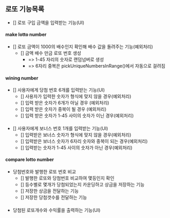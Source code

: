 ## 로또 기능목록

- [] 로또 구입 금액을 입력받는 기능(UI)
#### make lotto number
- [] 로또 금액이 1000의 배수인지 확인해 배수 값을 돌려주는 기능(예외처리)
  - [] 금액 배수 만금 로또 번호 생성
    - => 1-45 자리의 숫자로 랜덤넘버로 생성
    - => 6자리 중복은 pickUniqueNumbersInRange()에서 자동으로 걸려짐
#### wining number
- [] 사용자에게 당첨 번호 6개를 입력받는 기능(UI) 
  - [] 사용자가 입력한 숫자가 형식에 맞지 않을 경우(예외처리)
  - [] 입력 받은 숫자가 6개가 아닐 경우 (예외처리)
  - [] 입력 받은 숫자가 중복이 될 경우 (예외처리)
  - [] 입력 받은 숫자가 1-45 사이의 숫자가 이닌 경우(예외처리)
####
- [] 사용자에게 보너스 번호 1개를 입력받는 기능(UI)
  - [] 입력받은 보너스 숫자가 형식에 맞지 않을 경우(예외처리)
  - [] 입력받은 보너스 숫자가 6자리 숫자와 중복이 되는 경우(예외처리)
  - [] 입력받는 숫자가 1-45 사이의 숫자가 아닌 경우(예외처리)
#### compare lotto number
- 당첨번호와 발행한 로또 번호 비교
  - [] 발행한 로또와 당첨번호 비교하여 몇등인지 확인
  - [] 등수별로 몇개가 당첨되었는지 카운딩하고 상금을 저장하는 기능
  - [] 저장한 상금을 전달하는 기능
  - [] 저장한 당첨갯수를 전달하는 기능
####
- 당첨된 로또개수와 수익률을 출력하는 기능(UI)
